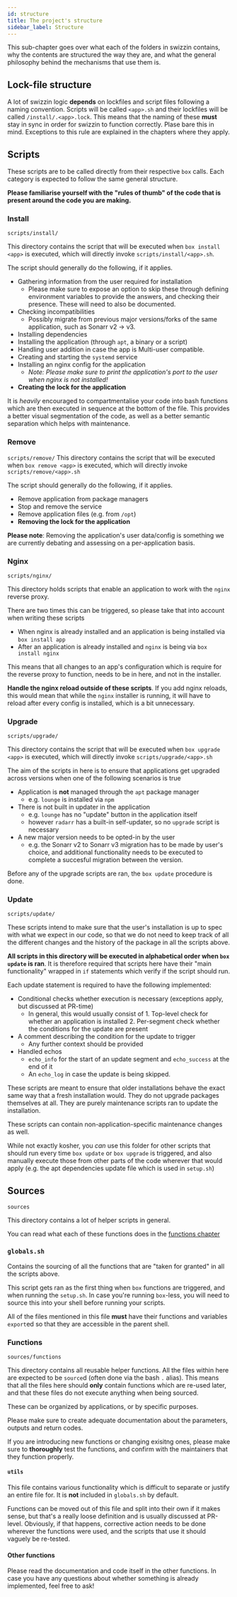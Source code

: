 ```yaml
---
id: structure
title: The project's structure 
sidebar_label: Structure
---
```


This sub-chapter goes over what each of the folders in swizzin contains, why the contents are structured the way they are, and what the general philosophy behind the mechanisms that use them is.

## Lock-file structure

A lot of swizzin logic **depends** on lockfiles and script files following a naming convention. Scripts will be called `<app>.sh` and their lockfiles will be called `/install/.<app>.lock`. This means that the naming of these **must** stay in sync in order for swizzin to function correctly. Plase bare this in mind. Exceptions to this rule are explained in the chapters where they apply.

## Scripts
These scripts are to be called directly from their respective `box` calls. Each category is expected to follow the same general structure.

**Please familiarise yourself with the "rules of thumb" of the code that is present around the code you are making.**

### Install
`scripts/install/`

This directory contains the script that will be executed when `box install <app>` is executed, which will directly invoke `scripts/install/<app>.sh`.

The script should generally do the following, if it applies.

- Gathering information from the user required for installation
  - Please make sure to expose an option to skip these through defining environment variables to provide the answers, and checking their presence. These will need to also be documented.
- Checking incompatibilities
  - Possibly migrate from previous major versions/forks of the same application, such as Sonarr v2 -> v3.
- Installing dependencies
- Installing the application (through `apt`, a binary or a script)
- Handling user addition in case the app is Multi-user compatible.
- Creating and starting the `systemd` service
- Installing an nginx config for the application
  - _Note: Please make sure to print the application's port to the user when nginx is not installed!_
- **Creating the lock for the application**

It is _heavily_ encouraged to compartmentalise your code into bash functions which are then executed in sequence at the bottom of the file. This provides a better visual segmentation of the code, as well as a better semantic separation which helps with maintenance.

### Remove
`scripts/remove/`
This directory contains the script that will be executed when `box remove <app>` is executed, which will directly invoke `scripts/remove/<app>.sh`

The script should generally do the following, if it applies.

- Remove application from package managers
- Stop and remove the service
- Remove application files (e.g. from `/opt`)
- **Removing the lock for the application**

**Please note**: Removing the application's user data/config is something we are currently debating and assessing on a per-application basis. 

### Nginx
`scripts/nginx/`

This directory holds scripts that enable an application to work with the `nginx` reverse proxy.

There are two times this can be triggered, so please take that into account when writing these scripts
- When nginx is already installed and an application is being installed via `box install app`
- After an application is already installed and `nginx` is being via `box install nginx`

This means that all changes to an app's configuration which is require for the reverse proxy to function, needs to be in here, and not in the installer.

**Handle the nginx reload outside of these scripts**. If you add nginx reloads, this would mean that while the `nginx` installer is running, it will have to reload after every config is installed, which is a bit unnecessary.

### Upgrade
`scripts/upgrade/`

This directory contains the script that will be executed when `box upgrade <app>` is executed, which will directly invoke `scripts/upgrade/<app>.sh`

The aim of the scripts in here is to ensure that applications get upgraded across versions when one of the following scenarios is true
- Application is **not** managed through the `apt` package manager
  - e.g. `lounge` is installed via `npm`
- There is not built in updater in the application
  - e.g. `lounge` has no "update" button in the application itself
  - however `radarr` has a built-in self-updater, so no `upgrade` script is necessary
- A new major version needs to be opted-in by the user
  - e.g. the Sonarr v2 to Sonarr v3 migration has to be made by user's choice, and additional functionality needs to be executed to complete a succesful migration between the version.

Before any of the upgrade scripts are ran, the `box update` procedure is done.

### Update
`scripts/update/`

These scripts intend to make sure that the user's installation is up to spec with what we expect in our code, so that we do not need to keep track of all the different changes and the history of the package in all the scripts above.

**All scripts in this directory will be executed in alphabetical order when `box update` is ran**. It is therefore required that scripts here have their "main functionality" wrapped in `if` statements which verify if the script should run.

Each update statement is required to have the following implemented:
- Conditional checks whether execution is necessary (exceptions apply, but discussed at PR-time)
  - In general, this would usually consist of
         1. Top-level check for whether an application is installed
         2. Per-segment check whether the conditions for the update are present
- A comment describing the condition for the update to trigger
  - Any further context should be provided 
- Handled echos
  - `echo_info` for the start of an update segment and `echo_success` at the end of it
  - An `echo_log` in case the update is being skipped. 

These scripts are meant to ensure that older installations behave the exact same way that a fresh installation would. They do not upgrade packages themselves at all. They are purely maintenance scripts ran to update the installation.

These scripts can contain non-application-specific maintenance changes as well.

While not exactly kosher, you _can_ use this folder for other scripts that should run every time `box update` or `box upgrade` is triggered, and also manually execute those from other parts of the code wherever that would apply (e.g. the apt dependencies update file which is used in `setup.sh`)

<!-- 
### Logging
`scripts/logging`
-->

## Sources
`sources`

This directory contains a lot of helper scripts in general.

You can read what each of these functions does in the [functions chapter](functions.md)

### `globals.sh`
Contains the sourcing of all the functions that are "taken for granted" in all the scripts above.

This script gets ran as the first thing when `box` functions are triggered, and when running the `setup.sh`. In case you're running `box`-less, you will need to source this into your shell before running your scripts.

All of the files mentioned in this file **must** have their functions and variables `export`ed so that they are accessible in the parent shell.

### Functions
`sources/functions`

This directory contains all reusable helper functions. All the files within here are expected to be `source`d (often done via the bash `.` alias). This means that all the files here should **only** contain functions which are re-used later, and that these files do not execute anything when being sourced.

These can be organized by applications, or by specific purposes.

Please make sure to create adequate documentation about the parameters, outputs and return codes.

If you are introducing new functions or changing exisitng ones, please make sure to **thoroughly** test the functions, and confirm with the maintainers that they function properly.

#### `utils`
This file contains various functionality which is difficult to separate or justify an entire file for. It is **not** included in `globals.sh` by default.

Functions can be moved out of this file and split into their own if it makes sense, but that's a really loose definition and is usually discussed at PR-level. Obviously, if that happens, corrective action needs to be done wherever the functions were used, and the scripts that use it should vaguely be re-tested.

#### Other functions
Please read the documentation and code itself in the other functions. In case you have any questions about whether something is already implemented, feel free to ask!
